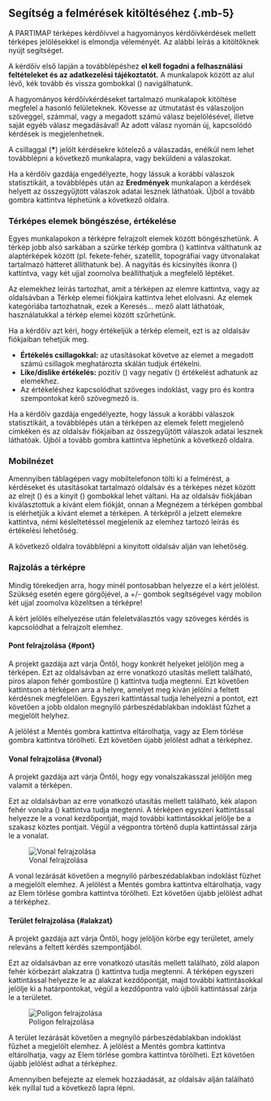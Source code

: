 ## Segítség a felmérések kitöltéséhez {.mb-5}

A PARTIMAP térképes kérdőívvel a hagyományos kérdőívkérdések mellett térképes jelölésekkel is elmondja véleményét. Az alábbi leírás a kitöltőknek nyújt segítséget.

A kérdőív első lapján a továbblépéshez **el kell fogadni a felhasználási feltételeket és az adatkezelési tájékoztatót.** A munkalapok között az alul lévő, kék tovább és vissza gombokkal (<span class="bg-primary rounded text-white mx-1 p-1"><i class="fas fa-fw fa-chevron-left"></i></span><span class="bg-primary rounded text-white mx-1 p-1"><i class="fas fa-fw fa-chevron-right"></i></span>) navigálhatunk.

A hagyományos kérdőívkérdéseket tartalmazó munkalapok kitöltése megfelel a hasonló felületeknek. Kövesse az útmutatást és válaszoljon szöveggel, számmal, vagy a megadott számú válasz bejelölésével, illetve saját egyéb válasz megadásával! Az adott válasz nyomán új, kapcsolódó kérdések is megjelenhetnek.

A csillaggal (**\***) jelölt kérdésekre kötelező a válaszadás, enélkül nem lehet továbblépni a következő munkalapra, vagy beküldeni a válaszokat.

Ha a kérdőív gazdája engedélyezte, hogy lássuk a korábbi válaszok statisztikáit, a továbblépés után az **Eredmények** munkalapon a kérdések helyett az összegyűjtött válaszok adatai lesznek láthatóak. Újból a tovább gombra kattintva léphetünk a következő oldalra.

### Térképes elemek böngészése, értékelése

Egyes munkalapokon a térképre felrajzolt elemek között böngészhetünk. A térkép jobb alsó sarkában a szürke térkép gombra (<span class="bg-dark rounded text-white mx-1 p-1"><i class="fas fa-fw fa-map"></i></span>) kattintva válthatunk az alaptérképek között (pl. fekete-fehér, szatellit, topográfiai vagy útvonalakat tartalmazó hátteret állíthatunk be). A nagyítás és kicsinyítés ikonra (<span class="bg-dark rounded text-white mx-1 p-1"><i class="fas fa-fw fa-plus"></i></span><span class="bg-dark rounded text-white mx-1 p-1"><i class="fas fa-fw fa-minus"></i></span>) kattintva, vagy két ujjal zoomolva beállíthatjuk a megfelelő léptéket.

Az elemekhez leírás tartozhat, amit a térképen az elemre kattintva, vagy az oldalsávban a Térkép elemei fiókjaira kattintva lehet elolvasni. Az elemek kategóriába tartozhatnak, ezek a Keresés... mező alatt láthatóak, használatukkal a térkép elemei között szűrhetünk.

Ha a kérdőív azt kéri, hogy értékeljük a térkép elemeit, ezt is az oldalsáv fiókjaiban tehetjük meg.

- **Értékelés csillagokkal:** az utasításokat követve az elemet a megadott számú csillagok meghatározta skálán tudjuk értékelni.
- **Like/dislike értékelés:** pozitív (<i class="fas fa-fw fa-thumbs-up text-success"></i>) vagy negatív (<i class="fas fa-fw fa-thumbs-up fa-flip-both text-danger"></i>) értékelést adhatunk az elemekhez.
- Az értékeléshez kapcsolódhat szöveges indoklást, vagy pro és kontra szempontokat kérő szövegmező is.

Ha a kérdőív gazdája engedélyezte, hogy lássuk a korábbi válaszok statisztikáit, a továbblépés után a térképen az elemek felett megjelenő címkéken és az oldalsáv fiókjaiban az összegyűjtött válaszok adatai lesznek láthatóak. Újból a tovább gombra kattintva léphetünk a következő oldalra.

### Mobilnézet

Amennyiben táblagépen vagy mobiltelefonon tölti ki a felmérést, a kérdéseket és utasításokat tartalmazó oldalsáv és a térképes nézet között az elrejt
(<span class="bg-white rounded mx-1 p-1"><i class="fas fa-fw fa-angle-double-left"></i></span>)
és a kinyit
(<span class="bg-dark rounded mx-1 p-1 text-white"><i class="fas fa-fw fa-angle-double-right"></i></span>)
gombokkal lehet váltani. Ha az oldalsáv fiókjában kiválasztottuk a kívánt elem fiókját, onnan a Megnézem a térképen gombbal is elérhetjük a kívánt elemet a térképen. A térképről a jelzett elemekre kattintva, némi késleltetéssel megjelenik az elemhez tartozó leírás és értékelési lehetőség.

A következő oldalra továbblépni a kinyitott oldalsáv alján van lehetőség.

### Rajzolás a térképre

Mindig törekedjen arra, hogy minél pontosabban helyezze el a kért jelölést. Szükség esetén egere görgőjével, a +/- gombok segítségével vagy mobilon két ujjal zoomolva közelítsen a térképre!

A kért jelölés elhelyezése után feleletválasztós vagy szöveges kérdés is kapcsolódhat a felrajzolt elemhez.

#### Pont felrajzolása {#pont}

A projekt gazdája azt várja Öntől, hogy konkrét helyeket jelöljön meg a térképen. Ezt az oldalsávban az erre vonatkozó utasítás mellett található, piros alapon fehér gombostűre
(<span class="bg-danger rounded text-white mx-1 p-1"><i class="fas fa-fw fa-map-marker-alt"></i></span>)
kattintva tudja megtenni. Ezt követően kattintson a térképen arra a helyre, amelyet meg kíván jelölni a feltett kérdésnek megfelelően. Egyszeri kattintással tudja lehelyezni a pontot, ezt követően a jobb oldalon megnyíló párbeszédablakban indoklást fűzhet a megjelölt helyhez.

A jelölést a Mentés gombra kattintva eltárolhatja, vagy az Elem törlése gombra kattintva törölheti. Ezt követően újabb jelölést adhat a térképhez.

#### Vonal felrajzolása {#vonal}

A projekt gazdája azt várja Öntől, hogy egy vonalszakasszal jelöljön meg valamit a térképen.

Ezt az oldalsávban az erre vonatkozó utasítás mellett található, kék alapon fehér vonalra (<span class="bg-primary rounded text-white mx-1 p-1"><i class="fas fa-fw fa-route"></i></span>) kattintva tudja megtenni. A térképen egyszeri kattintással helyezze le a vonal kezdőpontját, majd további kattintásokkal jelölje be a szakasz köztes pontjait. Végül a végpontra történő dupla kattintással zárja le a vonalat.

<div class="row mb-5">
	<div class="col-12 col-lg-10 mx-auto mt-4">
		<figure class="figure">
			<img alt="Vonal felrajzolása" class="figure-img img-fluid rounded shadow-sm" src="/help/line.png">
			<figcaption class="figure-caption text-center">
				Vonal felrajzolása
			</figcaption>
		</figure>
	</div>
</div>

A vonal lezárását követően a megnyíló párbeszédablakban indoklást fűzhet a megjelölt elemhez. A jelölést a Mentés gombra kattintva eltárolhatja, vagy az Elem törlése gombra kattintva törölheti. Ezt követően újabb jelölést adhat a térképhez.

#### Terület felrajzolása {#alakzat}

A projekt gazdája azt várja Öntől, hogy jelöljön körbe egy területet, amely releváns a feltett kérdés szempontjából.

Ezt az oldalsávban az erre vonatkozó utasítás mellett található, zöld alapon fehér körbezárt alakzatra
(<span class="bg-success rounded text-white mx-1 p-1"><i class="fas fa-fw fa-draw-polygon"></i></span>)
kattintva tudja megtenni. A térképen egyszeri kattintással helyezze le az alakzat kezdőpontját, majd további kattintásokkal jelölje ki a határpontokat, végül a kezdőpontra való újbóli kattintással zárja le a területet.

<div class="row mb-5">
	<div class="col-12 col-lg-10 mx-auto mt-4">
		<figure class="figure">
			<img alt="Poligon felrajzolása" class="figure-img img-fluid rounded shadow-sm"
				src="/help/polygon.png">
			<figcaption class="figure-caption text-center">
				Poligon felrajzolása
			</figcaption>
		</figure>
	</div>
</div>

A terület lezárását követően a megnyíló párbeszédablakban indoklást fűzhet a megjelölt elemhez. A jelölést a Mentés gombra kattintva eltárolhatja, vagy az Elem törlése gombra kattintva törölheti. Ezt követően újabb jelölést adhat a térképhez.

Amennyiben befejezte az elemek hozzáadását, az oldalsáv alján található kék nyíllal tud a következő lapra lépni.
